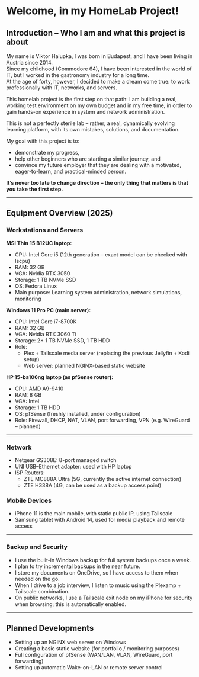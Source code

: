 # Welcome, in my HomeLab Project!

## Introduction – Who I am and what this project is about

My name is Viktor Halupka, I was born in Budapest, and I have been living in Austria since 2014.  
Since my childhood (Commodore 64), I have been interested in the world of IT, but I worked in the gastronomy industry for a long time.  
At the age of forty, however, I decided to make a dream come true: to work professionally with IT, networks, and servers.

This homelab project is the first step on that path: I am building a real, working test environment on my own budget and in my free time, in order to gain hands-on experience in system and network administration.

This is not a perfectly sterile lab – rather, a real, dynamically evolving learning platform, with its own mistakes, solutions, and documentation.

My goal with this project is to:  
- demonstrate my progress,  
- help other beginners who are starting a similar journey, and  
- convince my future employer that they are dealing with a motivated, eager-to-learn, and practical-minded person.

**It’s never too late to change direction – the only thing that matters is that you take the first step.**

---

## Equipment Overview (2025)

### Workstations and Servers

**MSI Thin 15 B12UC laptop:**  
- CPU: Intel Core i5 (12th generation – exact model can be checked with lscpu)  
- RAM: 32 GB  
- VGA: Nvidia RTX 3050  
- Storage: 1 TB NVMe SSD  
- OS: Fedora Linux  
- Main purpose: Learning system administration, network simulations, monitoring

**Windows 11 Pro PC (main server):**  
- CPU: Intel Core i7-8700K  
- RAM: 32 GB  
- VGA: Nvidia RTX 3060 Ti  
- Storage: 2× 1 TB NVMe SSD, 1 TB HDD  
- Role:  
  - Plex + Tailscale media server (replacing the previous Jellyfin + Kodi setup)  
  - Web server: planned NGINX-based static website  

**HP 15-ba106ng laptop (as pfSense router):**  
- CPU: AMD A9-9410  
- RAM: 8 GB  
- VGA: Intel  
- Storage: 1 TB HDD  
- OS: pfSense (freshly installed, under configuration)  
- Role: Firewall, DHCP, NAT, VLAN, port forwarding, VPN (e.g. WireGuard – planned)  

---

### Network

- Netgear GS308E: 8-port managed switch  
- UNI USB–Ethernet adapter: used with HP laptop  
- ISP Routers:  
  - ZTE MC888A Ultra (5G, currently the active internet connection)  
  - ZTE H338A (4G, can be used as a backup access point)  

### Mobile Devices

- iPhone 11 is the main mobile, with static public IP, using Tailscale  
- Samsung tablet with Android 14, used for media playback and remote access  

---

### Backup and Security

- I use the built-in Windows backup for full system backups once a week.  
- I plan to try incremental backups in the near future.  
- I store my documents on OneDrive, so I have access to them when needed on the go.  
- When I drive to a job interview, I listen to music using the Plexamp + Tailscale combination.  
- On public networks, I use a Tailscale exit node on my iPhone for security when browsing; this is automatically enabled.  

---

## Planned Developments

- Setting up an NGINX web server on Windows  
- Creating a basic static website (for portfolio / monitoring purposes)  
- Full configuration of pfSense (WAN/LAN, VLAN, WireGuard, port forwarding)  
- Setting up automatic Wake-on-LAN or remote server control  

